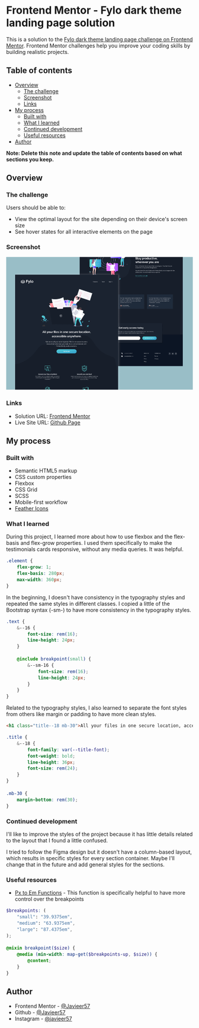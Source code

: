 # Frontend Mentor - Fylo dark theme landing page solution

This is a solution to the [Fylo dark theme landing page challenge on Frontend Mentor](https://www.frontendmentor.io/challenges/fylo-dark-theme-landing-page-5ca5f2d21e82137ec91a50fd). Frontend Mentor challenges help you improve your coding skills by building realistic projects.

## Table of contents

-   [Overview](#overview)
    -   [The challenge](#the-challenge)
    -   [Screenshot](#screenshot)
    -   [Links](#links)
-   [My process](#my-process)
    -   [Built with](#built-with)
    -   [What I learned](#what-i-learned)
    -   [Continued development](#continued-development)
    -   [Useful resources](#useful-resources)
-   [Author](#author)

**Note: Delete this note and update the table of contents based on what sections you keep.**

## Overview

### The challenge

Users should be able to:

-   View the optimal layout for the site depending on their device's screen size
-   See hover states for all interactive elements on the page

### Screenshot

![](./thumb.png)

### Links

-   Solution URL: [Frontend Mentor](https://www.frontendmentor.io/challenges/fylo-dark-theme-landing-page-5ca5f2d21e82137ec91a50fd/hub/fylo-landing-page-using-flexbox-and-css-grid-sMHUWtBLe)
-   Live Site URL: [Github Page](https://javieer57.github.io/FEM-fylo-dark-theme/)

## My process

### Built with

-   Semantic HTML5 markup
-   CSS custom properties
-   Flexbox
-   CSS Grid
-   SCSS
-   Mobile-first workflow
-   [Feather Icons](https://feathericons.com/)

### What I learned

During this project, I learned more about how to use flexbox and the flex-basis and flex-grow properties. I used them specifically to make the testimonials cards responsive, without any media queries. It was helpful.

```scss
.element {
	flex-grow: 1;
	flex-basis: 280px;
	max-width: 360px;
}
```

In the beginning, I doesn't have consistency in the typography styles and repeated the same styles in different classes. I copied a little of the Bootstrap syntax (-sm-) to have more consistency in the typography styles.

```scss
.text {
	&--16 {
		font-size: rem(16);
		line-height: 24px;
	}

	@include breakpoint(small) {
		&--sm-16 {
			font-size: rem(16);
			line-height: 24px;
		}
	}
}
```

Related to the typography styles, I also learned to separate the font styles from others like margin or padding to have more clean styles.

```html
<h1 class="title--18 mb-30">All your files in one secure location, accessible anywhere.</h1>
```

```scss
.title {
	&--18 {
		font-family: var(--title-font);
		font-weight: bold;
		line-height: 36px;
		font-size: rem(24);
	}
}

.mb-30 {
	margin-bottom: rem(30);
}
```

### Continued development

I'll like to improve the styles of the project because it has little details related to the layout that I found a little confused.

I tried to follow the Figma design but it doesn't have a column-based layout, which results in specific styles for every section container. Maybe I'll change that in the future and add general styles for the sections.

### Useful resources

-   [Px to Em Functions](https://css-tricks.com/snippets/sass/px-to-em-functions/) - This function is specifically helpful to have more control over the breakpoints

```scss
$breakpoints: (
	"small": "39.9375em",
	"medium": "63.9375em",
	"large": "87.4375em",
);

@mixin breakpoint($size) {
	@media (min-width: map-get($breakpoints-up, $size)) {
		@content;
	}
}
```

## Author

-   Frontend Mentor - [@Javieer57](https://www.frontendmentor.io/profile/Javieer57)
-   Github - [@Javieer57](https://github.com/Javieer57)
-   Instagram - [@javieer57](https://www.instagram.com/javieer_57/)

